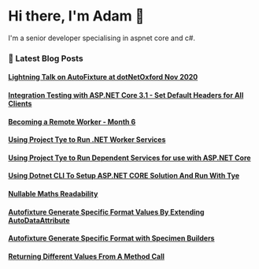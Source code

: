 # Hi there, I'm Adam 👋

I'm a senior developer specialising in aspnet core and c#.

### 📙 Latest Blog Posts
<!--START_SECTION:feed-->
#### [Lightning Talk on AutoFixture at dotNetOxford Nov 2020](http:&#x2F;&#x2F;adamstorr.azurewebsites.net&#x2F;blog&#x2F;lightning-talk-on-autofixture-at-dotnetoxford-nov-2020)
#### [Integration Testing with ASP.NET Core 3.1 - Set Default Headers for All Clients](http:&#x2F;&#x2F;adamstorr.azurewebsites.net&#x2F;blog&#x2F;integration-testing-with-aspnetcore-3-1-set-default-headers-for-all-clients)
#### [Becoming a Remote Worker - Month 6](http:&#x2F;&#x2F;adamstorr.azurewebsites.net&#x2F;blog&#x2F;becoming-a-remote-worker-month-6)
#### [Using Project Tye to Run .NET Worker Services](http:&#x2F;&#x2F;adamstorr.azurewebsites.net&#x2F;blog&#x2F;using-project-tye-to-run-dotnet-worker-services)
#### [Using Project Tye to Run Dependent Services for use with ASP.NET Core](http:&#x2F;&#x2F;adamstorr.azurewebsites.net&#x2F;blog&#x2F;using-project-tye-to-run-dependent-services-for-use-with-aspnetcore)
#### [Using Dotnet CLI To Setup ASP.NET CORE Solution And Run With Tye](http:&#x2F;&#x2F;adamstorr.azurewebsites.net&#x2F;blog&#x2F;using-dotnet-cli-to-setup-aspnetcore-solution-and-run-with-tye)
#### [Nullable Maths Readability](http:&#x2F;&#x2F;adamstorr.azurewebsites.net&#x2F;blog&#x2F;nullable-maths-readability)
#### [Autofixture Generate Specific Format Values By Extending AutoDataAttribute](http:&#x2F;&#x2F;adamstorr.azurewebsites.net&#x2F;blog&#x2F;autofixture-generate-specific-format-values-by-extending-autodataattribute)
#### [Autofixture Generate Specific Format with Specimen Builders](http:&#x2F;&#x2F;adamstorr.azurewebsites.net&#x2F;blog&#x2F;autofixture-generate-specific-format-with-specimen-builders)
#### [Returning Different Values From A Method Call](http:&#x2F;&#x2F;adamstorr.azurewebsites.net&#x2F;blog&#x2F;returning-different-values-from-a-method-call)
<!--END_SECTION:feed-->


<!--
**WestDiscGolf/WestDiscGolf** is a ✨ _special_ ✨ repository because its `README.md` (this file) appears on your GitHub profile.

Here are some ideas to get you started:

- 🔭 I’m currently working on ...
- 🌱 I’m currently learning ...
- 👯 I’m looking to collaborate on ...
- 🤔 I’m looking for help with ...
- 💬 Ask me about ...
- 📫 How to reach me: ...
- 😄 Pronouns: ...
- ⚡ Fun fact: ...
-->
